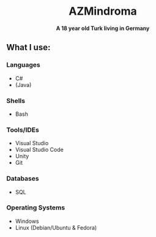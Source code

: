 <div align="center">
<h1>AZMindroma</h1>
<strong>A 18 year old Turk living in Germany</strong>
</div>

## What I use:

### Languages
- C#
- (Java)
  
### Shells
- Bash
  
### Tools/IDEs
- Visual Studio
- Visual Studio Code
- Unity
- Git
  
### Databases
- SQL
  
### Operating Systems
- Windows
- Linux (Debian/Ubuntu & Fedora)
